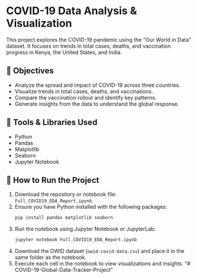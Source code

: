 # COVID-19 Data Analysis & Visualization

This project explores the COVID-19 pandemic using the "Our World in Data" dataset. It focuses on trends in total cases, deaths, and vaccination progress in Kenya, the United States, and India.

## 🎯 Objectives

- Analyze the spread and impact of COVID-19 across three countries.
- Visualize trends in total cases, deaths, and vaccinations.
- Compare the vaccination rollout and identify key patterns.
- Generate insights from the data to understand the global response.

## 🧰 Tools & Libraries Used

- Python
- Pandas
- Matplotlib
- Seaborn
- Jupyter Notebook

## 🚀 How to Run the Project

1. Download the repository or notebook file: `Full_COVID19_EDA_Report.ipynb`.
2. Ensure you have Python installed with the following packages:
   ```bash
   pip install pandas matplotlib seaborn
   ```
3. Run the notebook using Jupyter Notebook or JupyterLab:
   ```bash
   jupyter notebook Full_COVID19_EDA_Report.ipynb
   ```
4. Download the OWID dataset (`owid-covid-data.csv`) and place it in the same folder as the notebook.
5. Execute each cell in the notebook to view visualizations and insights.
"# COVID-19-Global-Data-Tracker-Project" 

